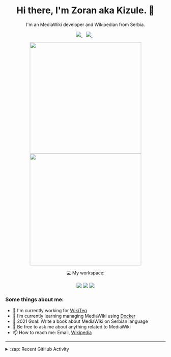 <h1 align="center">
Hi there, I'm Zoran aka Kizule. 👋
</h1>

<p align="center">
I'm an MediaWiki developer and Wikipedian from Serbia.
</p>

<p align="center">

  <a href="https://www.linkedin.com/in/zoran-dori-85707a216/">
    <img src="https://img.shields.io/badge/linkedin-%230077B5.svg?&style=for-the-badge&logo=linkedin&logoColor=white" />
  </a>&nbsp;&nbsp;
  <a href="https://instagram.com/iamkizule">
    <img src="https://img.shields.io/badge/instagram-%23E4405F.svg?&style=for-the-badge&logo=instagram&logoColor=white" />        
  </a>&nbsp;&nbsp;

</p>

<p align='center'>
  <a href="#"><img src="https://github-readme-stats.vercel.app/api?username=kizule&show_icons=true&count_private=true&theme=dark" width="350"></a>
  <br>
  <a href="#"><img src="https://github-readme-stats.vercel.app/api/top-langs/?username=kizule&count_private=true&theme=dark" width="350"></a>
</p>

<p align="center">
  💻 My workspace:<br/><br/>
  <img src="https://img.shields.io/badge/windows-%230078D6.svg?&style=for-the-badge&logo=windows&logoColor=white" />
  <img src="https://img.shields.io/badge/amd-ryzen%20%205%203500u-%230071C5.svg?&style=for-the-badge&logo=amd&logoColor=white" />
  <img src="https://img.shields.io/badge/RAM-8GB-%230071C5.svg?&style=for-the-badge&logoColor=white" />
</p>

### Some things about me:

* 💼 I'm currently working for [WikiTeq](https://wikiteq.com)
* 🌱 I’m currently learning managing MediaWiki using [Docker](https://docker.com)
* 🥅 2021 Goal: Write a book about MediaWiki on Serbian language
* 💬 Be free to ask me about anything related to MediaWiki
* 📫 How to reach me: Email, [Wikipedia](https://en.wikipedia.org/wiki/User_talk:Kizule)

---
<details>
  <summary>:zap: Recent GitHub Activity</summary>

<!--RECENT_ACTIVITY:start-->
1. 🔴 Requested 2 change(s) for [#755](https://github.com/YTVanced/VancedManager/pull/755#pullrequestreview-833359053) in [YTVanced/VancedManager](https://github.com/YTVanced/VancedManager)
2. ✔️ Closed issue [#99](https://github.com/kizule/hacktoberfest-2021/issues/99) in [kizule/hacktoberfest-2021](https://github.com/kizule/hacktoberfest-2021)
3. 🎉 Merged PR [#107](https://github.com/kizule/hacktoberfest-2021/pull/107) in [kizule/hacktoberfest-2021](https://github.com/kizule/hacktoberfest-2021)
4. 🎉 Merged PR [#106](https://github.com/kizule/hacktoberfest-2021/pull/106) in [kizule/hacktoberfest-2021](https://github.com/kizule/hacktoberfest-2021)
5. 🎉 Merged PR [#105](https://github.com/kizule/hacktoberfest-2021/pull/105) in [kizule/hacktoberfest-2021](https://github.com/kizule/hacktoberfest-2021)
<!--RECENT_ACTIVITY:end-->
<!--RECENT_ACTIVITY:last_update-->
Last Updated: Sunday, December 26th, 2021, 6:21:51 AM
<!--RECENT_ACTIVITY:last_update_end-->

</details>
